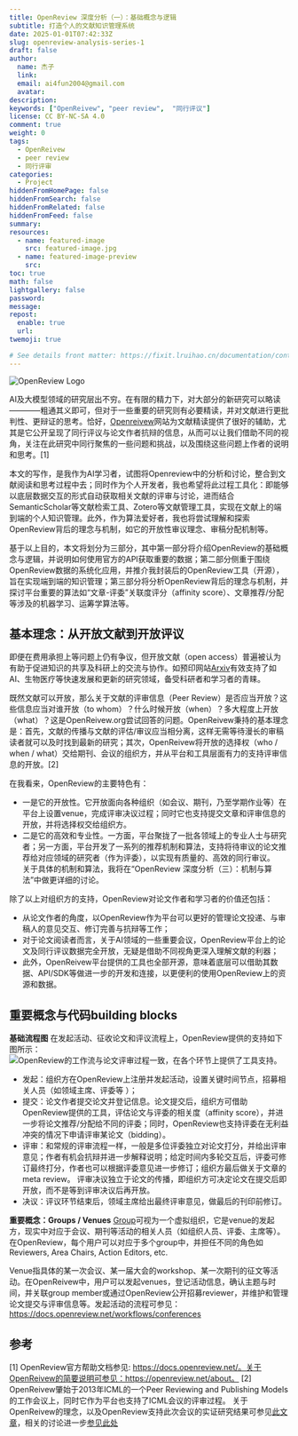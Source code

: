 ```yaml
---
title: OpenReview 深度分析（一）：基础概念与逻辑
subtitle: 打造个人的文献知识管理系统
date: 2025-01-01T07:42:33Z
slug: openreview-analysis-series-1
draft: false
author:
  name: 杰子
  link: 
  email: ai4fun2004@gmail.com
  avatar: 
description: 
keywords: ["OpenReivew", "peer review",  "同行评议"]
license: CC BY-NC-SA 4.0
comment: true
weight: 0
tags:
  - OpenReivew
  - peer review
  - 同行评审
categories:
  - Project
hiddenFromHomePage: false
hiddenFromSearch: false
hiddenFromRelated: false
hiddenFromFeed: false
summary: 
resources:
  - name: featured-image
    src: featured-image.jpg
  - name: featured-image-preview
    src: 
toc: true
math: false
lightgallery: false
password:
message:
repost:
  enable: true
  url:
twemoji: true

# See details front matter: https://fixit.lruihao.cn/documentation/content-management/introduction/#front-matter
---
```

![](/openreview_analysis/openreview_logo.png "OpenReview Logo")

AI及大模型领域的研究层出不穷。在有限的精力下，对大部分的新研究可以略读————粗通其义即可，但对于一些重要的研究则有必要精读，并对文献进行更批判性、更辩证的思考。恰好，[Openreivew](https://openreview.net/)网站为文献精读提供了很好的辅助，尤其是它公开呈现了同行评议与论文作者抗辩的信息，从而可以让我们借助不同的视角，关注在此研究中同行聚焦的一些问题和挑战，以及围绕这些问题上作者的说明和思考。[1]

本文的写作，是我作为AI学习者，试图将Openreview中的分析和讨论，整合到文献阅读和思考过程中去；同时作为个人开发者，我也希望将此过程工具化：即能够以底层数据交互的形式自动获取相关文献的评审与讨论，进而结合SemanticScholar等文献检索工具、Zotero等文献管理工具，实现在文献上的端到端的个人知识管理。此外，作为算法爱好者，我也将尝试理解和探索OpenReview背后的理念与机制，如它的开放性审议理念、审稿分配机制等。

<!--more-->

基于以上目的，本文将划分为三部分，其中第一部分将介绍OpenReview的基础概念与逻辑，并说明如何使用官方的API获取重要的数据；第二部分侧重于围绕OpenReview数据的系统化应用，并推介我封装后的OpenReview工具（开源），旨在实现端到端的知识管理；第三部分将分析OpenReview背后的理念与机制，并探讨平台重要的算法如“文章-评委”关联度评分（affinity score）、文章推荐/分配等涉及的机器学习、运筹学算法等。

## 基本理念：从开放文献到开放评议
即便在费用承担上等问题上仍有争议，但开放文献（open access）普遍被认为有助于促进知识的共享及科研上的交流与协作。如预印网站[Arxiv](https://arxiv.org/)有效支持了如AI、生物医疗等快速发展和更新的研究领域，备受科研者和学习者的青睐。

既然文献可以开放，那么关于文献的评审信息（Peer Review）是否应当开放？这些信息应当对谁开放（to whom）？什么时候开放（when）？多大程度上开放（what）？这是OpenReivew.org尝试回答的问题。OpenReivew秉持的基本理念是：首先，文献的传播与文献的评估/审议应当相分离，这样无需等待漫长的审稿读者就可以及时找到最新的研究；其次，OpenReivew将开放的选择权（who / when / what）交给期刊、会议的组织方，并从平台和工具层面有力的支持评审信息的开放。[2]

在我看来，OpenReview的主要特色有：
- 一是它的开放性。它开放面向各种组织（如会议、期刊，乃至学期作业等）在平台上设置venue，完成评审决议过程；同时它也支持提交文章和评审信息的开放，并将选择权交给组织方。
- 二是它的高效和专业性。一方面，平台聚拢了一批各领域上的专业人士与研究者；另一方面，平台开发了一系列的推荐机制和算法，支持将待审议的论文推荐给对应领域的研究者（作为评委），以实现有质量的、高效的同行审议。    
关于具体的机制和算法，我将在“OpenReview 深度分析（三）：机制与算法”中做更详细的讨论。

除了以上对组织方的支持，OpenReview对论文作者和学习者的价值还包括：
- 从论文作者的角度，以OpenReview作为平台可以更好的管理论文投递、与审稿人的意见交互、修订完善与抗辩等工作；
- 对于论文阅读者而言，关于AI领域的一些重要会议，OpenReview平台上的论文及同行评议数据完全开放，无疑是借助不同视角更深入理解文献的利器；
- 此外，OpenReivew平台提供的工具也全部开源，意味着底层可以借助其数据、API/SDK等做进一步的开发和连接，以更便利的使用OpenReview上的资源和数据。

## 重要概念与代码building blocks
**基础流程图**
在发起活动、征收论文和评议流程上，OpenReview提供的支持如下图所示：
![OpenReview的工作流与论文评审过程一致，在各个环节上提供了工具支持。](/openreview_analysis/openreview_process_flow.png "OpenReview Workflow")

- 发起：组织方在OpenReview上注册并发起活动，设置关键时间节点，招募相关人员（如领域主席、评委等 ）；
- 提交：论文作者提交论文并登记信息。论文提交后，组织方可借助OpenReview提供的工具，评估论文与评委的相关度（affinity score），并进一步将论文推荐/分配给不同的评委；同时，OpenReview也支持评委在无利益冲突的情况下申请评审某论文（bidding）。
- 评审：和常规的评审流程一样，一般是多位评委独立对论文打分，并给出评审意见；作者有机会抗辩并进一步解释说明；给定时间内多轮交互后，评委可修订最终打分，作者也可以根据评委意见进一步修订；组织方最后做关于文章的meta review。
  评审决议独立于论文的传播，即组织方可决定论文在提交后即开放，而不是等到评审决议后再开放。
- 决议：评议环节结束后，领域主席给出最终评审意见，做最后的刊印前修订。

**重要概念：Groups / Venues**
[Group](https://docs.openreview.net/getting-started/using-the-api/groups)可视为一个虚拟组织，它是venue的发起方，现实中对应于会议、期刊等活动的相关人员（如组织人员、评委、主席等）。
在OpenReview，每个用户可以对应于多个group中，并担任不同的角色如Reviewers, Area Chairs, Action Editors, etc.

Venue指具体的某一次会议、某一届大会的workshop、某一次期刊的征文等活动。在OpenReivew中，用户可以发起venues，登记活动信息，确认主题与时间，并关联group member或通过OpenReview公开招募reviewer，并维护和管理论文提交与评审信息等。发起活动的流程可参见：https://docs.openreview.net/workflows/conferences

## 参考
[1] OpenReview官方帮助文档参见: https://docs.openreview.net/。关于OpenReivew的简要说明可参见：https://openreview.net/about。
[2] OpenReivew肇始于2013年ICML的一个Peer Reviewing and Publishing Models的工作会议上，同时它作为平台也支持了ICML会议的评审过程。 关于OpenReivew的理念，以及OpenReview支持此次会议的实证研究结果可参见[此文章](https://openreview.net/pdf?id=xf0zSBd2iufMg)，相关的讨论进一步[参见此处](https://openreview.net/forum?id=xf0zSBd2iufMg)